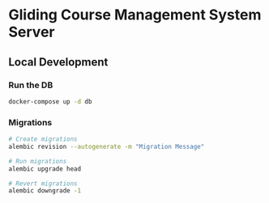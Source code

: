 # Gliding Course Management System Server

## Local Development

### Run the DB

```bash
docker-compose up -d db
```

### Migrations

```bash
# Create migrations
alembic revision --autogenerate -m "Migration Message"

# Run migrations
alembic upgrade head

# Revert migrations
alembic downgrade -1
```